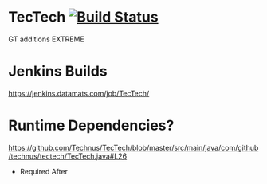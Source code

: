 # TecTech [![Build Status](https://jenkins.datamats.com/buildStatus/icon?job=TecTech)](https://jenkins.datamats.com/job/TecTech)
GT additions EXTREME

# Jenkins Builds
https://jenkins.datamats.com/job/TecTech/

# Runtime Dependencies?
https://github.com/Technus/TecTech/blob/master/src/main/java/com/github/technus/tectech/TecTech.java#L26
- Required After
